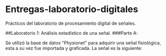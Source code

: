 # Entregas-laboratorio-digitales
Prácticos del laboratorio de procesamiento digital de señales.



##Laboratorio 1: Análisis estadístico de una señal.
###Parte A:

Se utilizó la base de datos "Physionet" para adquirir una señal fisiológica, esta a su vez fue importada y graficada.
La señal es la siguiente:


